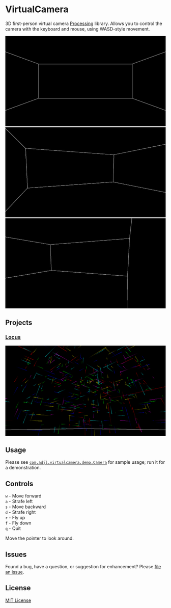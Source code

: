 # VirtualCamera
3D first-person virtual camera [Processing](https://processing.org) library. Allows you to control the camera with the keyboard and mouse, using WASD-style movement.

![VirtualCamera screenshot 0](img/virtualcamera0.png)
![VirtualCamera screenshot 1](img/virtualcamera1.png)
![VirtualCamera screenshot 2](img/virtualcamera2.png)

## Projects
### [Locus](https://github.com/adjl/Locus)
![Locus screenshot](https://raw.githubusercontent.com/adjl/Locus/master/img/locus.png)

## Usage
Please see [`com.adjl.virtualcamera.demo.Camera`](src/com/adjl/virtualcamera/demo/Camera.java) for sample usage; run it for a demonstration.

## Controls
`w` - Move forward  
`a` - Strafe left  
`s` - Move backward  
`d` - Strafe right  
`r` - Fly up  
`f` - Fly down  
`q` - Quit

Move the pointer to look around.

## Issues
Found a bug, have a question, or suggestion for enhancement? Please [file an issue](https://github.com/adjl/VirtualCamera/issues).

## License
[MIT License](LICENSE)
